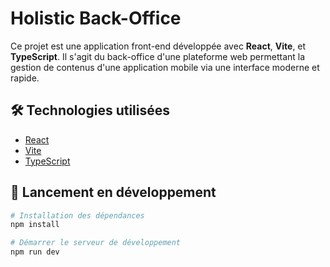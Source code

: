 # Holistic Back-Office

Ce projet est une application front-end développée avec **React**, **Vite**, et **TypeScript**. Il s'agit du back-office d'une plateforme web permettant la gestion de contenus d'une application mobile via une interface moderne et rapide.

## 🛠️ Technologies utilisées

- [React](https://reactjs.org/)
- [Vite](https://vitejs.dev/)
- [TypeScript](https://www.typescriptlang.org/)

## 🚀 Lancement en développement

```bash
# Installation des dépendances
npm install

# Démarrer le serveur de développement
npm run dev
